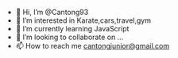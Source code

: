 - 👋 Hi, I’m @Cantong93
- 👀 I’m interested in Karate,cars,travel,gym
- 🌱 I’m currently learning JavaScript
- 💞️ I’m looking to collaborate on ...
- 📫 How to reach me cantongjunior@gmail.com

<!---
Cantong93/Cantong93 is a ✨ special ✨ repository because its `README.md` (this file) appears on your GitHub profile.
You can click the Preview link to take a look at your changes.
--->
